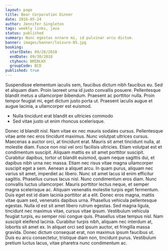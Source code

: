 ```yaml
---
layout: page
title: Bear Corporation Dinner
date: 2016-05-24
author: Jennifer Singleton
tags: weekly links, java
status: published
summary: Nunc egestas ornare mi, id pulvinar arcu dictum.
banner: images/banner/leisure-05.jpg
booking:
  startDate: 09/26/2018
  endDate: 09/30/2018
  ctyhocn: BMINLHX
  groupCode: BCD
published: true
---
```

Suspendisse elementum iaculis sem, faucibus dictum nibh faucibus eu. Sed et aliquam diam. Proin laoreet urna id justo convallis posuere. Pellentesque blandit metus a ullamcorper bibendum. Praesent ac porttitor nulla. Proin tempor feugiat mi, eget dictum justo porta ut. Praesent iaculis augue et augue lacinia, a ullamcorper est euismod.

* Nulla tincidunt erat blandit ex ultricies commodo
* Sed vitae justo ut enim rhoncus scelerisque.

Donec id blandit nisl. Nam vitae ex nec mauris sodales cursus. Pellentesque vitae ante nec eros tincidunt maximus. Nunc volutpat ultrices cursus. Maecenas a auctor orci, at tincidunt erat. Mauris sit amet tincidunt nulla, at molestie diam. Fusce non nisi vel orci facilisis ultricies. Etiam volutpat est et condimentum suscipit. Aliquam mattis ex sit amet porttitor suscipit. Curabitur dapibus, tortor ut blandit euismod, quam neque sagittis dui, et dapibus nibh urna nec massa. Etiam nec risus vitae magna ullamcorper suscipit eget a sem. Aenean a aliquet arcu. In quam purus, aliquam nec varius sit amet, imperdiet ac libero. Nunc sit amet lacus id enim efficitur sagittis. Phasellus cursus lacus nisl. Nunc condimentum eros diam.
Nunc convallis luctus ullamcorper. Mauris porttitor lectus neque, et semper magna scelerisque ac. Aliquam venenatis molestie turpis eget fermentum. Duis eget est id diam lacinia porttitor at a elit. Donec eros magna, mattis vitae quam sed, venenatis dapibus urna. Phasellus vehicula pellentesque egestas. Nulla id est sit amet libero rutrum egestas. Sed magna ligula, tincidunt nec maximus vitae, cursus vitae ipsum. Vestibulum vehicula feugiat turpis, eu semper nisi congue quis. Phasellus vitae tempus nisl. Nam suscipit eleifend lacinia. Curabitur turpis nibh, aliquam nec interdum at, lobortis sit amet ex. In aliquet orci sed ipsum auctor, et fringilla massa gravida. Donec dictum consequat erat, non maximus ipsum faucibus ut. Duis eu arcu consectetur, tristique diam non, tincidunt purus. Vestibulum pretium luctus lacus, vitae pharetra nunc condimentum ac.
